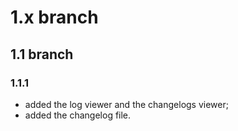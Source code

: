 # 1.x branch
## 1.1 branch
### 1.1.1
* added the log viewer and the changelogs viewer;
* added the changelog file.